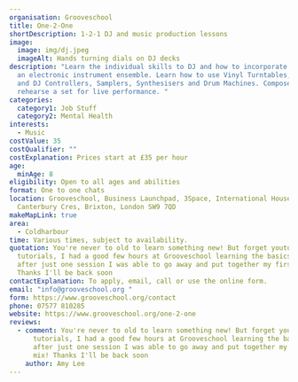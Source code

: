 ```yaml
---
organisation: Grooveschool
title: One-2-One
shortDescription: 1-2-1 DJ and music production lessons
image:
  image: img/dj.jpeg
  imageAlt: Hands turning dials on DJ decks
description: "Learn the individual skills to DJ and how to incorporate this into
  an electronic instrument ensemble. Learn how to use Vinyl Turntables, CDJ's
  and DJ Controllers, Samplers, Synthesisers and Drum Machines. Compose and
  rehearse a set for live performance. "
categories:
  category1: Job Stuff
  category2: Mental Health
interests:
  - Music
costValue: 35
costQualifier: ""
costExplanation: Prices start at £35 per hour
age:
  minAge: 8
eligibility: Open to all ages and abilities
format: One to one chats
location: Grooveschool, Business Launchpad, 3Space, International House,
  Canterbury Cres, Brixton, London SW9 7QD
makeMapLink: true
area:
  - Coldharbour
time: Various times, subject to availability.
quotation: You're never to old to learn something new! But forget youtube
  tutorials, I had a good few hours at Grooveschool learning the basics and
  after just one session I was able to go away and put together my first mix!
  Thanks I'll be back soon
contactExplanation: To apply, email, call or use the online form.
email: "info@grooveschool.org "
form: https://www.grooveschool.org/contact
phone: 07577 810285
website: https://www.grooveschool.org/one-2-one
reviews:
  - comment: You're never to old to learn something new! But forget youtube
      tutorials, I had a good few hours at Grooveschool learning the basics and
      after just one session I was able to go away and put together my first
      mix! Thanks I'll be back soon
    author: Amy Lee
---
```

